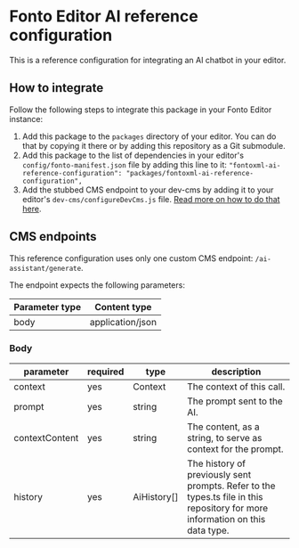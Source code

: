 # Fonto Editor AI reference configuration

This is a reference configuration for integrating an AI chatbot in your editor.

## How to integrate

Follow the following steps to integrate this package in your Fonto Editor instance:

1. Add this package to the `packages` directory of your editor. You can do that by copying it there or by adding this repository as a Git submodule.
1. Add this package to the list of dependencies in your editor's `config/fonto-manifest.json` file by adding this line to it: `"fontoxml-ai-reference-configuration": "packages/fontoxml-ai-reference-configuration",`
1. Add the stubbed CMS endpoint to your dev-cms by adding it to your editor's `dev-cms/configureDevCms.js` file. [Read more on how to do that here](https://documentation.fontoxml.com/latest/development-server-4fe6e4d66c2a#id-d888176e-fe63-0887-b0cb-be25beea416d).

## CMS endpoints

This reference configuration uses only one custom CMS endpoint: `/ai-assistant/generate`.

The endpoint expects the following parameters:

| Parameter type | Content type     |
| -------------- | ---------------- |
| body           | application/json |

### Body

| parameter      | required | type        | description                                                                                                                   |
| -------------- | -------- | ----------- | ----------------------------------------------------------------------------------------------------------------------------- |
| context        | yes      | Context     | The context of this call.                                                                                                     |
| prompt         | yes      | string      | The prompt sent to the AI.                                                                                                    |
| contextContent | yes      | string      | The content, as a string, to serve as context for the prompt.                                                                 |
| history        | yes      | AiHistory[] | The history of previously sent prompts. Refer to the types.ts file in this repository for more information on this data type. |
